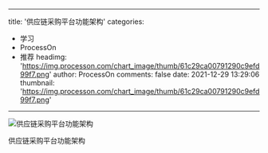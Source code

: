 
---
title: '供应链采购平台功能架构'
categories: 
 - 学习
 - ProcessOn
 - 推荐
headimg: 'https://img.processon.com/chart_image/thumb/61c29ca00791290c9efd99f7.png'
author: ProcessOn
comments: false
date: 2021-12-29 13:29:06
thumbnail: 'https://img.processon.com/chart_image/thumb/61c29ca00791290c9efd99f7.png'
---

<div>   
<img class="thumb" alt="供应链采购平台功能架构" src="https://img.processon.com/chart_image/thumb/61c29ca00791290c9efd99f7.png" referrerpolicy="no-referrer">
<p>供应链采购平台功能架构</p>  
</div>
            